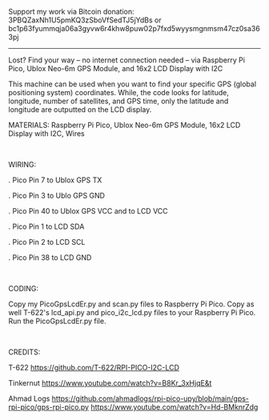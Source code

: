 Support my work via Bitcoin donation: 
3PBQZaxNh1U5pmKQ3zSboVfSedTJ5jYdBs
or
bc1p63fyummqja06a3gyvw6r4khw8puw02p7fxd5wyysmgnmsm47cz0sa363pj

----------
Lost? Find your way – no internet connection needed – via Raspberry Pi Pico, Ublox Neo-6m GPS Module, and 16x2 LCD Display with I2C

This machine can be used when you want to find your specific GPS (global positioning system) coordinates. While, the code looks for latitude, longitude, number of satellites, and GPS time, only the latitude and longitude are outputted on the LCD display.

MATERIALS: Raspberry Pi Pico, Ublox Neo-6m GPS Module, 16x2 LCD Display with I2C, Wires

&nbsp;

WIRING:

   . Pico Pin 7 to Ublox GPS TX
	
   . Pico Pin 3 to Ublo GPS GND
	
   . Pico Pin 40 to Ublox GPS VCC and to LCD VCC
	
   . Pico Pin 1 to LCD SDA
	
   . Pico Pin 2 to LCD SCL
	
   . Pico Pin 38 to LCD GND

&ensp;

CODING:

Copy my PicoGpsLcdEr.py and scan.py files to Raspberry Pi Pico. Copy as well T-622's lcd_api.py and pico_i2c_lcd.py files to your Raspberry Pi Pico. Run the PicoGpsLcdEr.py file.

&ensp;

CREDITS:

T-622
https://github.com/T-622/RPI-PICO-I2C-LCD 

Tinkernut
https://www.youtube.com/watch?v=B8Kr_3xHjqE&t

Ahmad Logs
https://github.com/ahmadlogs/rpi-pico-upy/blob/main/gps-rpi-pico/gps-rpi-pico.py
https://www.youtube.com/watch?v=Hd-BMknrZdg

&nbsp;
